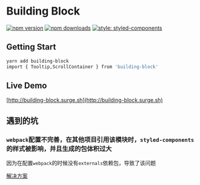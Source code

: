 # Building Block

[![npm version](https://badge.fury.io/js/building-block.svg)](https://www.npmjs.com/package/building-block)
[![npm downloads](https://img.shields.io/npm/dm/building-block.svg)](https://www.npmjs.com/package/building-block)
[![style: styled-components](https://img.shields.io/badge/style-%F0%9F%92%85%20styled--components-orange.svg?colorB=daa357&colorA=db748e)](https://github.com/styled-components/styled-components)

## Getting Start

```bash
yarn add building-block
import { Tooltip,ScrollContainer } from 'building-block'
```

## Live Demo

[http://building-block.surge.sh](http://building-block.surge.sh)

## 遇到的坑

### `webpack`配置不完善，在其他项目引用该模块时，`styled-components`的样式被影响，并且生成的包体积过大

因为在配置`webpack`的时候没有`externals`依赖包，导致了该问题

[解决方案](https://github.com/tangweikun/building-block/commit/78fa27935b37167707265ff4a9c137740406124d)
